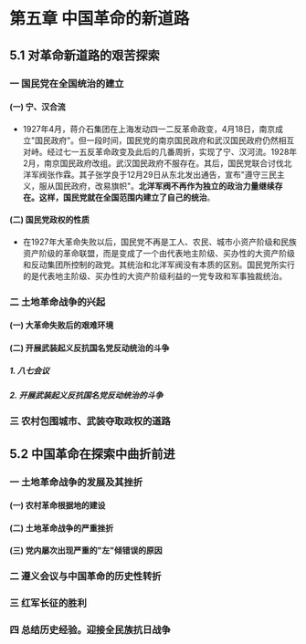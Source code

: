 # 第五章 中国革命的新道路

## 5.1 对革命新道路的艰苦探索
### 一 国民党在全国统治的建立
#### (一) 宁、汉合流
- 1927年4月，蒋介石集团在上海发动四一二反革命政变，4月18日，南京成立"国民政府"。但一段时间，国民党的南京国民政府和武汉国民政府仍然相互对峙。经过七一五反革命政变及此后的几番周折，实现了宁、汉河流。1928年2月，南京国民政府改组。武汉国民政府不服存在。其后，国民党联合讨伐北洋军阀张作霖。其子张学良于12月29日从东北发出通告，宣布"遵守三民主义，服从国民政府，改易旗帜"。**北洋军阀不再作为独立的政治力量继续存在。这样，国民党就在全国范围内建立了自己的统治**。

#### (二) 国民党政权的性质
- 在1927年大革命失败以后，国民党不再是工人、农民、城市小资产阶级和民族资产阶级的革命联盟，而是变成了一个由代表地主阶级、买办性的大资产阶级和反动集团所控制的政党。其统治和北洋军阀没有本质的区别。国民党所实行的是代表地主阶级、买办性的大资产阶级利益的一党专政和军事独裁统治。

### 二 土地革命战争的兴起
#### (一) 大革命失败后的艰难环境




#### (二) 开展武装起义反抗国名党反动统治的斗争
##### 1. 八七会议






##### 2. 开展武装起义反抗国名党反动统治的斗争











### 三 农村包围城市、武装夺取政权的道路






## 5.2 中国革命在探索中曲折前进
### 一 土地革命战争的发展及其挫折
#### (一) 农村革命根据地的建设





#### (二) 土地革命战争的严重挫折



#### (三) 党内屡次出现严重的"左"倾错误的原因





### 二 遵义会议与中国革命的历史性转折








### 三 红军长征的胜利






### 四 总结历史经验。迎接全民族抗日战争


